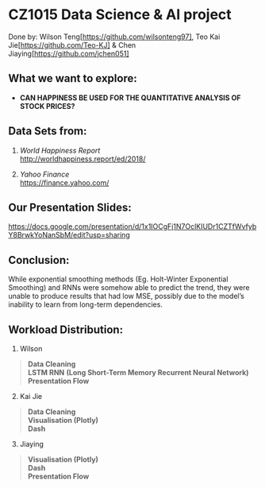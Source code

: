 CZ1015 Data Science & AI project
================================
Done by: Wilson Teng[https://github.com/wilsonteng97], Teo Kai Jie[https://github.com/Teo-KJ] & Chen Jiaying[https://github.com/jchen051] 


## What we want to explore:

- **CAN HAPPINESS BE USED FOR THE QUANTITATIVE ANALYSIS OF STOCK PRICES?**


## Data Sets from:

1.  *World Happiness Report*  
    <http://worldhappiness.report/ed/2018/>

2.  *Yahoo Finance*  
    <https://finance.yahoo.com/>    
    
    
## Our Presentation Slides: 
<https://docs.google.com/presentation/d/1x1IOCgFj1N7OclKIUDr1CZTfWvfybY8BrwkYoNanSbM/edit?usp=sharing>


## Conclusion:
While exponential smoothing methods (Eg. Holt-Winter Exponential Smoothing) and
RNNs were somehow able to predict the trend, they were unable to produce results
that had low MSE, possibly due to the model’s inability to learn from long-term
dependencies.

## Workload Distribution:

1.  Wilson

> **Data Cleaning** <br> **LSTM RNN** **(Long Short-Term Memory Recurrent Neural Network)** <br> **Presentation Flow**
  

2.  Kai Jie

> **Data Cleaning** <br> **Visualisation (Plotly)** <br> **Dash**


3.  Jiaying

> **Visualisation (Plotly)** <br> **Dash** <br> **Presentation Flow**
